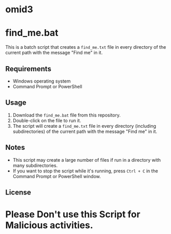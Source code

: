 # omid3
# find_me.bat

This is a batch script that creates a `find_me.txt` file in every directory of the current path with the message "Find me" in it.

## Requirements

- Windows operating system
- Command Prompt or PowerShell

## Usage

1. Download the `find_me.bat` file from this repository.
2. Double-click on the file to run it.
3. The script will create a `find_me.txt` file in every directory (including subdirectories) of the current path with the message "Find me" in it.

## Notes

- This script may create a large number of files if run in a directory with many subdirectories.
- If you want to stop the script while it's running, press `Ctrl + C` in the Command Prompt or PowerShell window.

## License
# Please Don't use this Script for Malicious activities.
